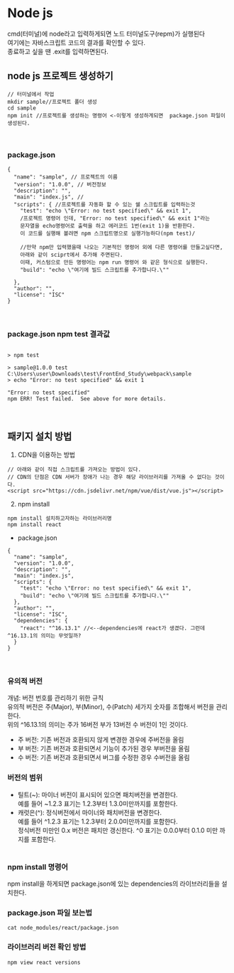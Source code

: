 # Node js  
cmd(터미널)에 node라고 입력하게되면 노드 터미널도구(repm)가 실행된다  
여기에는 자바스크립트 코드의 결과를 확인할 수 있다.  
종료하고 싶을 땐 .exit를 입력하면된다.  


## node js 프로젝트 생성하기  
````
// 터미널에서 작업  
mkdir sample//프로젝트 폴더 생성  
cd sample
npm init //프로젝트를 생성하는 명령어 <-이렇게 생성하게되면  package.json 파일이 생성된다.

````
&nbsp;  
### package.json  
`````
{
  "name": "sample", // 프로젝트의 이름
  "version": "1.0.0", // 버전정보
  "description": "", 
  "main": "index.js", // 
  "scripts": { //프로젝트를 자동화 할 수 있는 쉘 스크립트를 입력하는것
    "test": "echo \"Error: no test specified\" && exit 1",
    /프로젝트 명령어 인데, "Error: no test specified\" && exit 1"라는 
    문자열을 echo명령어로 출력을 하고 에러코드 1번(exit 1)을 반환한다. 
    이 코드를 실행해 볼려면 npm 스크립트명으로 실행가능하다(npm test)/
    
    //만약 npm만 입력했을때 나오는 기본적인 명령어 외에 다른 명령어를 만들고싶다면,
    아래와 같이 sciprt에서 추가해 주면된다.
    이때, 커스텀으로 만든 명령어는 npm run 명령어 와 같은 형식으로 실행한다.
    "build": "echo \"여기에 빌드 스크립트를 추가합니다.\""

  },
  "author": "",
  "license": "ISC"
}
`````  
&nbsp;  
### package.json npm test 결과값  
````

> npm test

> sample@1.0.0 test C:\Users\user\Downloads\test\FrontEnd_Study\webpack\sample
> echo "Error: no test specified" && exit 1

"Error: no test specified"
npm ERR! Test failed.  See above for more details.
````  
&nbsp;  
## 패키지 설치 방법  
1. CDN을 이용하는 방법  
````
// 아래와 같이 직접 스크립트를 가져오는 방법이 있다.
// CDN의 단점은 CDN 서버가 장애가 나는 경우 해당 라이브러리를 가져올 수 없다는 것이다.
<script src="https://cdn.jsdelivr.net/npm/vue/dist/vue.js"></script>
````  
2. npm install  
````
npm install 설치하고자하는 라이브러리명
npm install react
````  
- package.json  
`````
{
  "name": "sample",
  "version": "1.0.0",
  "description": "",
  "main": "index.js",
  "scripts": {
    "test": "echo \"Error: no test specified\" && exit 1",
    "build": "echo \"여기에 빌드 스크립트를 추가합니다.\""
  },
  "author": "",
  "license": "ISC",
  "dependencies": {
    "react": "^16.13.1" //<--dependencies에 react가 생겼다. 그런데 ^16.13.1의 의미는 무엇일까?
  }
}
`````  
&nbsp;  
### 유의적 버전  
개념: 버전 번호를 관리하기 위한 규칙  
유의적 버전은 주(Major), 부(Minor), 수(Patch) 세가지 숫자를 조합해서 버전을 관리한다.  
위의 ^16.13.1의 의미는 주가 16버전 부가 13버전 수 버전이 1인 것이다.  
- 주 버전: 기존 버전과 호환되지 않게 변경한 경우에 주버전을 올림
- 부 버전: 기존 버전과 호환되면서 기능이 추가된 경우 부버전을 올림
- 수 버전: 기존 버전과 호환되면서 버그를 수정한 경우 수버전을 올림  
### 버전의 범위  
- 틸트(~): 마이너 버전이 표시되어 있으면 패치버전을 변경한다.   
  예를 들어 ~1.2.3 표기는 1.2.3부터 1.3.0미만까지를 포함한다.  
- 캐럿은(^): 정식버전에서 마이너와 패치버전을 변경한다.   
  예를 들어 ^1.2.3 표기는 1.2.3부터 2.0.0미만까지를 포함한다.  
정식버전 미만인 0.x 버전은 패치만 갱신한다. ^0 표기는 0.0.0부터 0.1.0 미만 까지를 포함한다.  
&nbsp;  
### npm install 명령어  
npm install을 하게되면 package.json에 있는 dependencies의 라이브러리들을 설치한다.  
### package.json 파일 보는법  
````
cat node_modules/react/package.json  
````  

### 라이브러리 버전 확인 방법  
````
npm view react versions
````